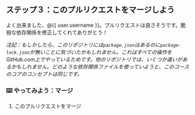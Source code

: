 ## ステップ３：このプルリクエストをマージしよう

よく出来ました、@{{ user.username }}。プルリクエストは良さそうです。脆弱な依存関係を修正してくれてありがとう！

_注記：もしかしたら、このリポジトリには`package.json`はあるのに`package-lock.json`が無いことに気づいたかもしれません。これはすべての操作をGitHub.com上でやっているためです。他のリポジトリでは、いくつか違いがあるかもしれません。どのような依存関係ファイルを使っていようと、このコースのコアのコンセプトは同じです。_

### :keyboard: やってみよう：マージ
1. このプルリクエストをマージ
